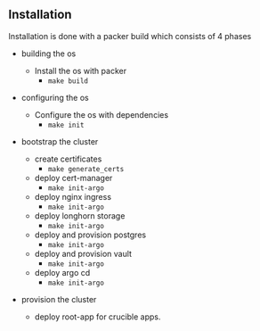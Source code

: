 ## Installation 
Installation is done with a packer build which consists of 4 phases 

- building the os
    - Install the os with packer
        - `make build`

- configuring the os
    - Configure the os with dependencies
        - `make init`
    
- bootstrap the cluster
    - create certificates
        - `make generate_certs`
    - deploy cert-manager
        - `make init-argo` 
    - deploy nginx ingress
        - `make init-argo`
    - deploy longhorn storage
        - `make init-argo`
    - deploy and provision postgres
        - `make init-argo`
    - deploy and provision vault
        - `make init-argo`
    - deploy argo cd 
        - `make init-argo`

- provision the cluster
    - deploy root-app for crucible apps.